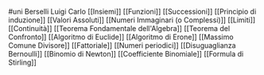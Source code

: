 #uni Berselli Luigi Carlo
[[Insiemi]] 
[[Funzioni]] 
[[Successioni]]
[[Principio di induzione]] 
[[Valori Assoluti]]
[[Numeri Immaginari (o Complessi)]]
[[Limiti]] 
[[Continuità]] 
[[Teorema Fondamentale dell'Algebra]] [[Teorema del Confronto]]
[[Algoritmo di Euclide]] [[Algoritmo di Erone]] [[Massimo Comune Divisore]] [[Fattoriale]] [[Numeri periodici]] [[Disuguaglianza Bernoulli]] [[Binomio di Newton]] [[Coefficiente Binomiale]] [[Formula di Stirling]] 